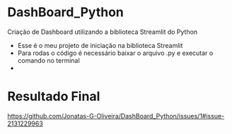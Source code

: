 # DashBoard_Python
Criação de Dashboard utilizando a biblioteca Streamlit do Python


- Esse é o meu projeto de iniciação na biblioteca Streamlit
- Para rodas o código é necessário baixar o arquivo .py e executar o comando no terminal
- <streamlit run nome.py>

##
# Resultado Final
https://github.com/Jonatas-G-Oliveira/DashBoard_Python/issues/1#issue-2131229963
